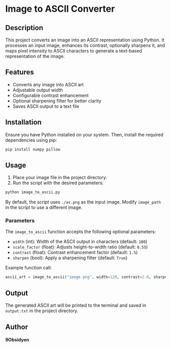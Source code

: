 # Image to ASCII Converter

## Description

This project converts an image into an ASCII representation using Python. It processes an input image, enhances its contrast, optionally sharpens it, and maps pixel intensity to ASCII characters to generate a text-based representation of the image.

## Features

- Converts any image into ASCII art
- Adjustable output width
- Configurable contrast enhancement
- Optional sharpening filter for better clarity
- Saves ASCII output to a text file

## Installation

Ensure you have Python installed on your system. Then, install the required dependencies using pip:

```sh
pip install numpy pillow
```

## Usage

1. Place your image file in the project directory.
2. Run the script with the desired parameters:

```sh
python image_to_ascii.py
```

By default, the script uses `./as.png` as the input image. Modify `image_path` in the script to use a different image.

### Parameters

The `image_to_ascii` function accepts the following optional parameters:

- `width` (int): Width of the ASCII output in characters (default: `100`)
- `scale_factor` (float): Adjusts height-to-width ratio (default: `0.55`)
- `contrast` (float): Contrast enhancement factor (default: `1.5`)
- `sharpen` (bool): Apply a sharpening filter (default: `True`)

Example function call:

```python
ascii_art = image_to_ascii("image.png", width=120, contrast=2.0, sharpen=False)
```

## Output

The generated ASCII art will be printed to the terminal and saved in `output.txt` in the project directory.

## Author

#### 9Obsidyen

